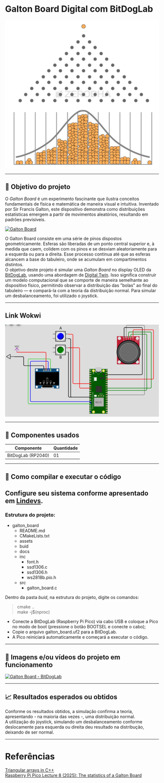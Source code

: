 # Galton Board Digital com BitDogLab
[![Link Wokwi](/projetos/galton_board/assets/gb.png)](https://zerodha.com/varsity/chapter/volatility-normal-distribution/)

---
## :dart: Objetivo do projeto
O *Galton Board* é um experimento fascinante que ilustra conceitos fundamentais de física e matemática de maneira visual e intuitiva. Inventado por Sir Francis Galton, este dispositivo demonstra como distribuições estatísticas emergem a partir de movimentos aleatórios, resultando em padrões previsíveis.    

[![Galton Board](https://img.youtube.com/vi/VlX2TW8eBO0/hqdefault.jpg)](https://youtu.be/VlX2TW8eBO0 "Galton Board") 

O Galton Board consiste em uma série de pinos dispostos geometricamente. Esferas são liberadas de um ponto central superior e, à medida que caem, colidem com os pinos e se desviam  aleatoriamente para a esquerda ou para a direita. Esse processo continua até que as esferas alcancem a base do tabuleiro, onde se acumulam em compartimentos distintos.    
O objetivo deste projeto é simular uma *Galton Board* no display OLED da [BitDogLab](https://www.fee.unicamp.br/bitdoglab-a-revolucao-no-ensino-de-eletronica-programacao-e-iot/), usando uma  abordagem de [Digital Twin](https://www.youtube.com/watch?v=2hnoGo27uf8). Isso significa construir um modelo computacional que se comporte de maneira semelhante ao dispositivo físico, permitindo observar a distribuição das "bolas" ao final do tabuleiro — e compará-la com a teoria da distribuição normal. Para simular um desbalanceamento, foi utilizado o joystick.     

---
## Link Wokwi
[![Link Wokwi](/projetos/galton_board/assets/normal.png)](https://wokwi.com/projects/430160171556376577)

---
## :wrench: Componentes usados 
| Componente            | Quantidade    |
|-----------------------|---------------|
| BitDogLab (RP2040)    | 01            |
---

## :floppy_disk: Como compilar e executar o código   
Configure seu sistema conforme apresentado em [Lindevs](https://lindevs.com/set-up-raspberry-pi-pico-sdk-on-ubuntu).  
---
### Estrutura do projeto:    
- galton_board
    - README.md   
    - CMakeLists.txt  
    - assets       
    - buid   
    - docs   
    - inc    
        - font.h      
        - ssd1306.c     
        - ssd1306.h     
        - ws2818b.pio.h     
    - src   
        - galton_board.c   

Dentro da pasta *buid*, na estrutura do projeto, digite os comandos:   
> cmake ..   
> make -j$(nproc)    

- Conecte a BitDogLab (Raspberry Pi Pico) via cabo USB e coloque a Pico no modo de boot (pressione o botão BOOTSEL e conecte o cabo);   
- Copie o arquivo galton_board.uf2 para a BitDogLab.   
- A Pico reiniciará automaticamente e começará a executar o código.   
---
## :movie_camera: Imagens e/ou vídeos do projeto em funcionamento

[![Galton Board - BitDogLab](https://img.youtube.com/vi/MvGHO41h85w/hqdefault.jpg)](https://youtu.be/MvGHO41h85w "Galton Board") 

---
## :chart_with_upwards_trend: Resultados esperados ou obtidos     

Conforme os resultados obtidos, a simulação confirma a teoria, apresentando - na maioria das vezes -, uma distribuição normal.  
A utilização do joystick, simulando um desbalanceamento conforme deslocamente para esquerda ou direita deu resultado na distribução, deixando de ser normal.

---

# Referências
[Triangular arrays in C++](https://learningdaily.dev/triangular-array-in-c-6cd9e23a4715)  
[Raspberry Pi Pico Lecture 8 (2025): The statistics of a Galton Board](https://youtu.be/WMtEcMYWMq8?si=RMvh16KLScaHHHNR)

